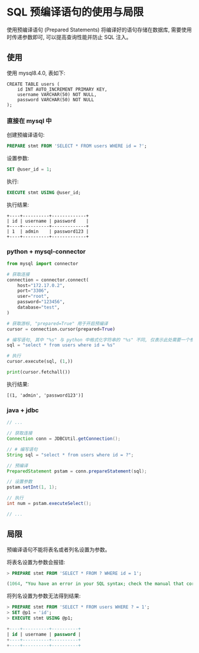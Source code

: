 # SQL 预编译语句的使用与局限


使用预编译语句 (Prepared Statements) 将编译好的语句存储在数据库, 需要使用时传递参数即可, 可以提高查询性能并防止 SQL 注入。

## 使用
使用 mysql8.4.0, 表如下:
```
CREATE TABLE users (
    id INT AUTO_INCREMENT PRIMARY KEY,
    username VARCHAR(50) NOT NULL,
    password VARCHAR(50) NOT NULL
);
```

### 直接在 mysql 中
创建预编译语句:
```sql
PREPARE stmt FROM 'SELECT * FROM users WHERE id = ?';
```

设置参数:
```sql
SET @user_id = 1;
```

执行:
```sql
EXECUTE stmt USING @user_id;
```

执行结果:
```
+----+----------+-------------+
| id | username | password    |
+----+----------+-------------+
| 1  | admin    | password123 |
+----+----------+-------------+
```

### python + mysql-connector
```python
from mysql import connector

# 获取连接
connection = connector.connect(
    host="172.17.0.2",
    port="3306",
    user="root",
    password="123456",
    database="test",
)

# 获取游标, "prepared=True" 用于开启预编译
cursor = connection.cursor(prepared=True)

# 编写语句, 其中 "%s" 与 python 中格式化字符串的 "%s" 不同, 仅表示此处需要一个参数, 可以用 "?" 代替
sql = "select * from users where id = %s"

# 执行
cursor.execute(sql, (1,))

print(cursor.fetchall())
```

执行结果:
```
[(1, 'admin', 'password123')]
```

### java + jdbc
```java
// ...

// 获取连接
Connection conn = JDBCUtil.getConnection();

// # 编写语句
String sql = "select * from users where id = ?";

// 预编译
PreparedStatement pstam = conn.prepareStatement(sql);

// 设置参数
pstam.setInt(1, 1);

// 执行
int num = pstam.executeSelect();

// ...
```

## 局限
预编译语句不能将表名或者列名设置为参数。

将表名设置为参数会报错:
```sql
> PREPARE stmt FROM 'SELECT * FROM ? WHERE id = 1';

(1064, "You have an error in your SQL syntax; check the manual that corresponds to your MySQL server version for the right syntax to use near '? WHERE id = 1' at line 1")
```

将列名设置为参数无法得到结果:
```sql
> PREPARE stmt FROM 'SELECT * FROM users WHERE ? = 1';
> SET @p1 = 'id';
> EXECUTE stmt USING @p1;

+----+----------+----------+
| id | username | password |
+----+----------+----------+
+----+----------+----------+
```
